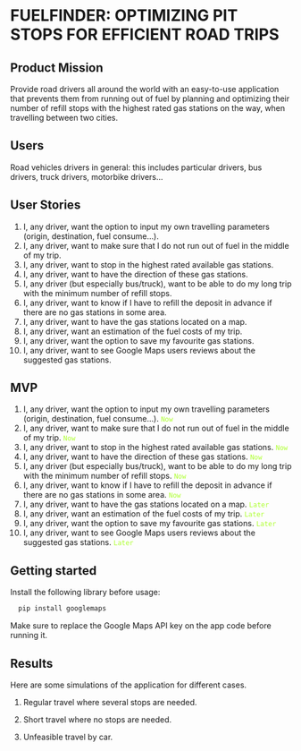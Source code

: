 # FUELFINDER: OPTIMIZING PIT STOPS FOR EFFICIENT ROAD TRIPS

## Product Mission
Provide road drivers all around the world with an easy-to-use application that prevents them from running out of fuel by planning and optimizing their number of refill stops with the highest rated gas stations on the way, when travelling between two cities.

## Users
Road vehicles drivers in general: this includes particular drivers, bus drivers, truck drivers, motorbike drivers...

## User Stories
1. I, any driver, want the option to input my own travelling parameters (origin, destination, fuel consume...).
2. I, any driver, want to make sure that I do not run out of fuel in the middle of my trip.
3. I, any driver, want to stop in the highest rated available gas stations.
4. I, any driver, want to have the direction of these gas stations.
5. I, any driver (but especially bus/truck), want to be able to do my long trip with the minimum number of refill stops.
6. I, any driver, want to know if I have to refill the deposit in advance if there are no gas stations in some area. 
7. I, any driver, want to have the gas stations located on a map. 
8. I, any driver, want an estimation of the fuel costs of my trip. 
9. I, any driver, want the option to save my favourite gas stations.
10. I, any driver, want to see Google Maps users reviews about the suggested gas stations.

 
## MVP
1. I, any driver, want the option to input my own travelling parameters (origin, destination, fuel consume...). <code style="color : greenyellow">Now</code>
2. I, any driver, want to make sure that I do not run out of fuel in the middle of my trip. <code style="color : greenyellow">Now</code>
3. I, any driver, want to stop in the highest rated available gas stations. <code style="color : greenyellow">Now</code>
4. I, any driver, want to have the direction of these gas stations. <code style="color : greenyellow">Now</code>
5. I, any driver (but especially bus/truck), want to be able to do my long trip with the minimum number of refill stops. <code style="color : greenyellow">Now</code>
6. I, any driver, want to know if I have to refill the deposit in advance if there are no gas stations in some area. <code style="color : greenyellow">Now</code>
7. I, any driver, want to have the gas stations located on a map. <code style="color : greenyellow">Later</code>
8. I, any driver, want an estimation of the fuel costs of my trip. <code style="color : greenyellow">Later</code>
9. I, any driver, want the option to save my favourite gas stations. <code style="color : greenyellow">Later</code>
10. I, any driver, want to see Google Maps users reviews about the suggested gas stations. <code style="color : greenyellow">Later</code>
    
## Getting started

Install the following library before usage:

```sh
  pip install googlemaps
  ```
Make sure to replace the Google Maps API key on the app code before running it.

## Results

Here are some simulations of the application for different cases.

1. Regular travel where several stops are needed.

 

2. Short travel where no stops are needed.

3. Unfeasible travel by car.
